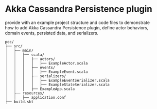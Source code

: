 # Akka Cassandra Persistence plugin

provide with an example project structure and code files to demonstrate how to add Akka Cassandra Persistence plugin, define actor behaviors, domain events, persisted data, and serializers. 

```
poc/
├── src/
│   ├── main/
│   │   ├── scala/
│   │   │   ├── actors/
│   │   │   │   ├── ExampleActor.scala
│   │   │   ├── events/
│   │   │   │   ├── ExampleEvent.scala
│   │   │   ├── serializers/
│   │   │   │   ├── ExampleEventSerializer.scala
│   │   │   │   ├── ExampleStateSerializer.scala
│   │   │   ├── ExampleApp.scala
│   ├── resources/
│   │   ├── application.conf
├── build.sbt

```
